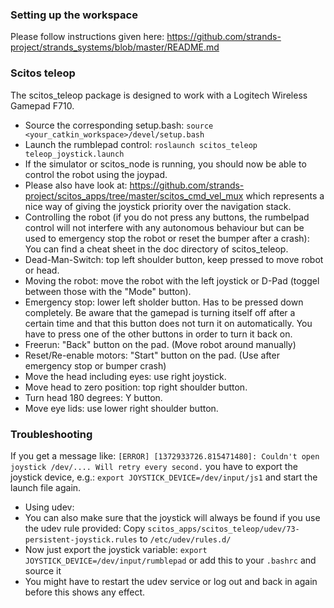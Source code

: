 ### Setting up the workspace
Please follow instructions given here: https://github.com/strands-project/strands_systems/blob/master/README.md

### Scitos teleop
The scitos_teleop package is designed to work with a Logitech Wireless Gamepad F710.
* Source the corresponding setup.bash: `source <your_catkin_workspace>/devel/setup.bash`
* Launch the rumblepad control: `roslaunch scitos_teleop teleop_joystick.launch`
 * If the simulator or scitos_node is running, you should now be able to control the robot using the joypad.
 * Please also have look at: https://github.com/strands-project/scitos_apps/tree/master/scitos_cmd_vel_mux which represents a nice way of giving the joystick priority over the navigation stack.
* Controlling the robot (if you do not press any buttons, the rumbelpad control will not interfere with any autonomous behaviour but can be used to emergency stop the robot or reset the bumper after a crash): You can find a cheat sheet in the doc directory of scitos_teleop.
 * Dead-Man-Switch: top left shoulder button, keep pressed to move robot or head.
 * Moving the robot: move the robot with the left joystick or D-Pad (toggel between those with the "Mode" button).
 * Emergency stop: lower left sholder button. Has to be pressed down completely. Be aware that the gamepad is turning itself off after a certain time and that this button does not turn it on automatically. You have to press one of the other buttons in order to turn it back on.
 * Freerun: "Back" button on the pad. (Move robot around manually)
 * Reset/Re-enable motors: "Start" button on the pad. (Use after emergency stop or bumper crash)
 * Move the head including eyes: use right joystick.
 * Move head to zero position: top right shoulder button.
 * Turn head 180 degrees: Y button.
 * Move eye lids: use lower right shoulder button.
 
### Troubleshooting
If you get a message like: ```[ERROR] [1372933726.815471480]: Couldn't open joystick /dev/.... Will retry every second.``` 
you have to export the joystick device, e.g.: `export JOYSTICK_DEVICE=/dev/input/js1` and start the launch file again.
* Using udev: 
 * You can also make sure that the joystick will always be found if you use the udev rule provided: Copy `scitos_apps/scitos_teleop/udev/73-persistent-joystick.rules` to `/etc/udev/rules.d/`
 * Now just export the joystick variable: `export JOYSTICK_DEVICE=/dev/input/rumblepad` or add this to your `.bashrc` and source it
 * You might have to restart the udev service or log out and back in again before this shows any effect.
